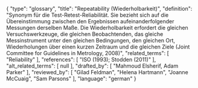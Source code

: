 {
    "type": "glossary",
    "title": "Repeatability (Wiederholbarkeit)",
    "definition": "Synonym für die Test-Retest-Reliabilität. Sie bezieht sich auf die Übereinstimmung zwischen den Ergebnissen aufeinanderfolgender Messungen derselben Maße. Die Wiederholbarkeit erfordert die gleichen Versuchswerkzeuge, die gleichen Beobachtenden, das gleiche Messinstrument unter den gleichen Bedingungen, den gleichen Ort, Wiederholungen über einen kurzen Zeitraum und die gleichen Ziele (Joint Committee for Guidelines in Metrology, 2008)",
    "related_terms": [
        "Reliability"
    ],
    "references": [
        "ISO (1993); Stodden (2011)"
    ],
    "alt_related_terms": [
        null
    ],
    "drafted_by": [
        "Mahmoud Elsherif, Adam Parker"
    ],
    "reviewed_by": [
        "Gilad Feldman",
        "Helena Hartmann",
        "Joanne McCuaig",
        "Sam Parsons"
    ],
    "language": "german"
}